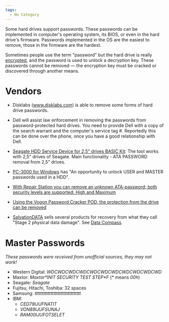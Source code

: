 ```yaml
---
tags:
  - No Category
---
```

Some hard drives support passwords. These passwords can be implemented
in computer's operating system, its BIOS, or even in the hard drive's
firmware. Passwords implemented in the OS are the easiest to remove,
those in the firmware are the hardest.

Sometimes people use the term "password" but the hard drive is really
[encrypted](full_disk_encryption.md), and the password is used
to unlock a decryption key. These passwords cannot be removed — the
encryption key must be cracked or discovered through another means.

# Vendors

- Disklabs (www.disklabs.com) is able to remove some forms of hard drive
  passwords.

<!-- -->

- Dell will assist law enforcement in removing the passwords from
  password-protected hard drives. You need to provide Dell with a copy
  of the search warrant and the computer's service tag \#. Reportedly
  this can be done over the phone, once you have a good relationship
  with Dell.

<!-- -->

- [Seagate HDD Service Device for 2,5" drives BASIC
  Kit](https://www.aftermarket.pl/domena/profesjonalnie.pl/?_track=338ea8753367abd836c902c3c11bec5c): The tool works with
  2,5" drives of Seagate. Main functionality - ATA PASSWORD removal from
  2,5" drives.

<!-- -->

- [PC-3000 for Windows](https://www.acelab.eu.com/pc3000.Express.php)
  has "An opportunity to unlock USER and MASTER passwords used in a
  HDD".

<!-- -->

- [With Repair Station you can remove an unknown ATA-password; both
  security levels are supported: High and
  Maximum](http://www.hdd-tools.com/products/rrs/)

<!-- -->

- [Using the Vogon Password Cracker POD, the protection from the drive
  can be
  removed](http://www.vogon-investigation.com/password-cracker-solution.htm)

<!-- -->

- [SalvationDATA](salvationdata.md) sells several products for
  recovery from what they call "Stage 2 physical data damage". See [Data
  Compass](data_compass.md).

# Master Passwords

*These passwords were received from unofficial sources, they may not
work!*

- Western Digital: *WDCWDCWDCWDCWDCWDCWDCWDCWDCWDCWD*
- Maxtor: *Maxtor\*INIT SECURITY TEST STEP\*F* (*\** means *00h*)
- Seagate: *Seagate*
- Fujitsu, Hitachi, Toshiba: 32 spaces
- Samsung: *tttttttttttttttttttttttttttttttt*
- IBM:
  - *CED79IJUFNATIT*
  - *VON89IJUFSUNAJ*
  - *RAM00IJUFOTSELET*